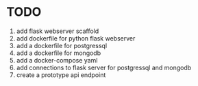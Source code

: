# TODO

1. add flask webserver scaffold
2. add dockerfile for python flask webserver
3. add a dockerfile for postgressql
4. add a dockerfile for mongodb
5. add a docker-compose yaml
6. add connections to flask server for postgressql and mongodb
7. create a prototype api endpoint

